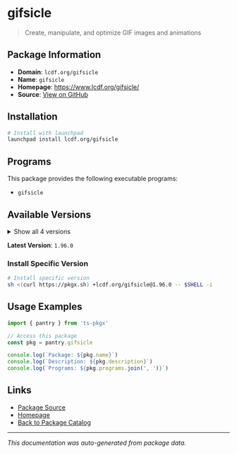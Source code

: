 # gifsicle

> Create, manipulate, and optimize GIF images and animations

## Package Information

- **Domain**: `lcdf.org/gifsicle`
- **Name**: `gifsicle`
- **Homepage**: https://www.lcdf.org/gifsicle/
- **Source**: [View on GitHub](https://github.com/pkgxdev/pantry/tree/main/projects/lcdf.org/gifsicle/package.yml)

## Installation

```bash
# Install with launchpad
launchpad install lcdf.org/gifsicle
```

## Programs

This package provides the following executable programs:

- `gifsicle`

## Available Versions

<details>
<summary>Show all 4 versions</summary>

- `1.96.0`, `1.95.0`, `1.94.0`, `1.93.0`

</details>

**Latest Version**: `1.96.0`

### Install Specific Version

```bash
# Install specific version
sh <(curl https://pkgx.sh) +lcdf.org/gifsicle@1.96.0 -- $SHELL -i
```

## Usage Examples

```typescript
import { pantry } from 'ts-pkgx'

// Access this package
const pkg = pantry.gifsicle

console.log(`Package: ${pkg.name}`)
console.log(`Description: ${pkg.description}`)
console.log(`Programs: ${pkg.programs.join(', ')}`)
```

## Links

- [Package Source](https://github.com/pkgxdev/pantry/tree/main/projects/lcdf.org/gifsicle/package.yml)
- [Homepage](https://www.lcdf.org/gifsicle/)
- [Back to Package Catalog](../../../package-catalog.md)

---

*This documentation was auto-generated from package data.*
